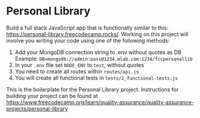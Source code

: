 # Personal Library

Build a full stack JavaScript app that is functionally similar to this: https://personal-library.freecodecamp.rocks/. Working on this project will involve you writing your code using one of the following methods:

1. Add your MongoDB connection string to .env without quotes as DB Example: `DB=mongodb://admin:pass@1234.mlab.com:1234/fccpersonallib`
2. In your `.env` file set `NODE_ENV` to `test`, without quotes
3. You need to create all routes within `routes/api.js`
4. You will create all functional tests in `tests/2_functional-tests.js`

This is the boilerplate for the Personal Library project. Instructions for building your project can be found at https://www.freecodecamp.org/learn/quality-assurance/quality-assurance-projects/personal-library

